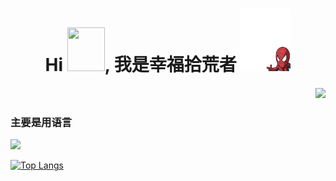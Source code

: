 <h1 align="center">Hi 
    <img src="https://i.pinimg.com/originals/28/02/00/28020003d4a493c78d8202ba6c35f179.gif" width="60px" height="70px">, 我是幸福拾荒者
<img src = "img/login.gif" width ="80px" height="100px"> </h1>
<p align ="right">
<img src="https://github-readme-stats.vercel.app/api?username=xflihaibo&show_icons=true&title_color=00ffff&text_color=33ff33&bg_color=333333&icon_color=ffff4d">

</p>

### 主要是用语言

<img src="https://github-readme-stats.vercel.app/api/top-langs/?username=xflihaibo">

[![Top Langs](https://github-readme-stats.vercel.app/api/top-langs/?username=xflihaibo)](https://github.com/xflihaibo/)

<!--
[![ReadMe Card](https://github-readme-stats.vercel.app/api/pin/?username=xflihaibo&repo=docs)](https://github.com/xflihaibo/docs)

[![ReadMe Card](https://github-readme-stats.vercel.app/api/pin/?username=xflihaibo&repo=regexp)](https://github.com/xflihaibo/regexp) -->
